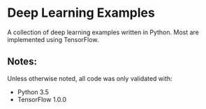 # Deep Learning Examples
A collection of deep learning examples written in Python.  Most are implemented
using TensorFlow.

## Notes:
Unless otherwise noted, all code was only validated with:
* Python 3.5
* TensorFlow 1.0.0

